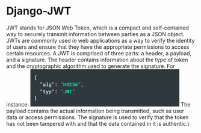 # Django-JWT
JWT stands for JSON Web Token, which is a compact and self-contained way to securely transmit information between parties as a JSON object. JWTs are commonly used in web applications as a way to verify the identity of users and ensure that they have the appropriate permissions to access certain resources.
A JWT is comprised of three parts: a header, a payload, and a signature. 
The header contains information about the type of token and the cryptographic algorithm used to generate the signature. For instance:
![alt text](https://github.com/arianghoochani/Django-JWT/blob/main/jwt.PNG "optional title")
The payload contains the actual information being transmitted, such as user data or access permissions. The signature is used to verify that the token has not been tampered with and that the data contained in it is authentic.\
